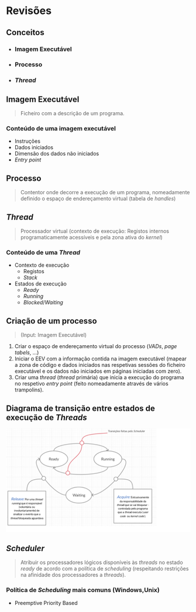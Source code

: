# Revisões
## Conceitos
- ### Imagem Executável
- ### Processo
- ### _Thread_

## Imagem Executável

> Ficheiro com a descrição de um programa.

### Conteúdo de uma imagem executável
- Instruções
- Dados iniciados
- Dimensão dos dados não iniciados
- _Entry point_

## Processo

> Contentor onde decorre a execução de um programa, nomeadamente definido o espaço de endereçamento virtual (tabela de _handles_)

## _Thread_

> Processador virtual (contexto de execução: Registos internos programaticamente acessíveis e pela zona ativa do _kernel_)

### Conteúdo de uma _Thread_

- Contexto de execução
    - Registos
    - _Stack_
- Estados de execução
    - _Ready_ 
    - _Running_
    - _Blocked_/_Waiting_

## Criação de um processo
> (Input: Imagem Executável)

1. Criar o espaço de endereçamento virtual do processo (_VADs_, _page tabels_, ...)
2. Iniciar o EEV com a informação contida na imagem executável (mapear a zona de código e dados iniciados nas respetivas sessões do ficheiro executável e os dados não iniciados em páginas iniciadas com zero).
3. Criar uma _thread_ (_thread_ primária) que inicia a execução do programa no respetivo _entry point_ (feito nomeadamente através de vários trampolins).

## Diagrama de transição entre estados de execução de _Threads_

![](Esquema.png)

## _Scheduler_
> Atribuir os processadores lógicos disponíveis às _threads_ no estado _ready_ de acordo com a política de _scheduling_ (respeitando restrições na afinidade dos processadores a _threads_).

### Política de _Scheduling_ mais comuns (Windows,Unix)

- Preemptive Priority Based
